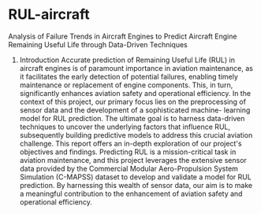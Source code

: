 # RUL-aircraft
Analysis of Failure Trends in Aircraft Engines to Predict Aircraft Engine Remaining Useful Life through Data-Driven Techniques
1. Introduction
Accurate prediction of Remaining Useful Life (RUL) in aircraft engines is of paramount importance in aviation maintenance, as it facilitates the early detection of potential failures, enabling timely maintenance or replacement of engine components. This, in turn, significantly enhances aviation safety and operational efficiency. In the context of this project, our primary focus lies on the preprocessing of sensor data and the development of a sophisticated machine- learning model for RUL prediction. The ultimate goal is to harness data-driven techniques to uncover the underlying factors that influence RUL, subsequently building predictive models to address this crucial aviation challenge. This report offers an in-depth exploration of our project's objectives and findings.
Predicting RUL is a mission-critical task in aviation maintenance, and this project leverages the extensive sensor data provided by the Commercial Modular Aero-Propulsion System Simulation (C-MAPSS) dataset to develop and validate a model for RUL prediction. By harnessing this wealth of sensor data, our aim is to make a meaningful contribution to the enhancement of aviation safety and operational efficiency.
